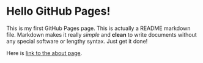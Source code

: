 # Hello GitHub Pages!

This is my first GitHub Pages page. This is actually a README markdown file. Markdown makes it really *simple* and __clean__ to write documents without any special software or lengthy syntax. Just get it done!

Here is [link to the about page](about.md).
